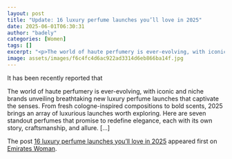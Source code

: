 ```yaml
---
layout: post
title: "Update: 16 luxury perfume launches you’ll love in 2025"
date: 2025-06-01T06:30:31
author: "badely"
categories: [Women]
tags: []
excerpt: "<p>The world of haute perfumery is ever-evolving, with iconic and niche brands unveiling breathtaking new luxury perfume launches that captivate the s"
image: assets/images/f6c4fc4d6ac922ad3314d6eb866ba14f.jpg
---
```


It has been recently reported that <p>The world of haute perfumery is ever-evolving, with iconic and niche brands unveiling breathtaking new luxury perfume launches that captivate the senses. From fresh cologne-inspired compositions to bold scents, 2025 brings an array of luxurious launches worth exploring. Here are seven standout perfumes that promise to redefine elegance, each with its own story, craftsmanship, and allure. [&#8230;]</p>
<p>The post <a href="https://emirateswoman.com/7-luxury-perfume-launches-2025/" rel="nofollow">16 luxury perfume launches you&#8217;ll love in 2025</a> appeared first on <a href="https://emirateswoman.com" rel="nofollow">Emirates Woman</a>.</p>

